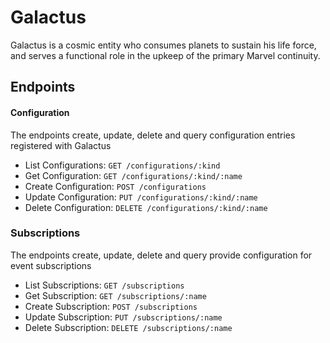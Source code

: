 # Galactus

Galactus is a cosmic entity who consumes planets to sustain his life force, and serves a functional role in the upkeep of the primary Marvel continuity.

## Endpoints

#### Configuration
The endpoints create, update, delete and query configuration entries registered with Galactus

- List Configurations: `GET /configurations/:kind`
- Get Configuration: `GET /configurations/:kind/:name`
- Create Configuration:  `POST /configurations`
- Update Configuration:  `PUT /configurations/:kind/:name`
- Delete Configuration: `DELETE /configurations/:kind/:name`


### Subscriptions
The endpoints create, update, delete and query provide configuration for event subscriptions

- List Subscriptions: `GET /subscriptions`
- Get Subscription: `GET /subscriptions/:name`
- Create Subscription:  `POST /subscriptions`
- Update Subscription:  `PUT /subscriptions/:name`
- Delete Subscription: `DELETE /subscriptions/:name`